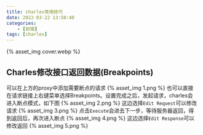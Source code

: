 ```yaml
---
title: charles常用技巧
date: 2022-03-22 13:58:40
categories: 
    - [前端]
tags: [charles]
---
```

 {% asset_img cover.webp  %} 
## Charles修改接口返回数据(Breakpoints)
可以在上方的proxy中添加需要断点的请求
 {% asset_img 1.png %}
也可以直接在请求链接上右键菜单选择Breakpoints。设置完成之后，发起请求，charles会进入断点模式，如下图
 {% asset_img 2.png %} 
这边选择`Edit Request`可以修改请求
 {% asset_img 3.png %} 
点击`Execute`会进去下一步，等待服务器返回，得到返回后，再次进入断点
 {% asset_img 4.png %}
这边选择`Edit Response`可以修改返回
 {% asset_img 5.png %} 






